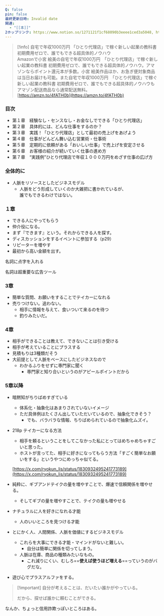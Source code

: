 ```yaml
---
Q: false
pin: false
最終更新日時: Invalid date
関連:
  - "[[本]]"
2ホップリンク: https://www.notion.so/1271121f1cf68090b3eeee1ced3a5048, https://www.notion.so/1341121f1cf68071a04fe79d82eb0185, https://www.notion.so/13a1121f1cf680cb9ab6c5e7d797ef2d, https://www.notion.so/5377a9ad4d2e45db983cd259121be54c, https://www.notion.so/5678c34a38bd40d88efd48ab8edf105a, https://www.notion.so/7b6eb5c588524ee59f809fec09c151f8
---
```

> [!info] 自宅で年収1000万円 「ひとり代理店」で稼ぐ新しい起業の教科書 初期費用ゼロで、誰でもできる超具体的ノウハウ  
> Amazonで小宮 絵美の自宅で年収1000万円　「ひとり代理店」で稼ぐ新しい起業の教科書 初期費用ゼロで、誰でもできる超具体的ノウハウ。アマゾンならポイント還元本が多数。小宮 絵美作品ほか、お急ぎ便対象商品は当日お届けも可能。また自宅で年収1000万円　「ひとり代理店」で稼ぐ新しい起業の教科書 初期費用ゼロで、誰でもできる超具体的ノウハウもアマゾン配送商品なら通常配送無料。  
> [https://amzn.to/4fATH0b](https://amzn.to/4fATH0b)  

  

### 目次

- 第１章　経験なし・センスなし・お金なしでできる「ひとり代理店」
- 第２章　具体的には、どんな仕事をするのか？
- 第３章　実践！「ひとり代理店」として最初の売上げをあげよう
- 第４章　仕事がどんどん舞い込む営業術・仕事術
- 第５章　定期的に依頼がある「おいしい仕事」で売上げを安定させる
- 第６章　お客様の紹介が続いていく仕事の進め方
- 第７章　“実践例”ひとり代理店で年収１０００万円をめざす仕事の広げ方

  

### 全体的に

- 人脈をリソースとしたビジネスモデル
    - 人脈をどう形成していくのか大雑把に書かれているが、  
        誰でもできるわけではない。  
        

  

  

### １章

- できる人にやってもらう
- 仲介役になる。
- まず『できます』という。それからできる人を探す。
- ディスカッションをするイベントに参加する（p29）
- リピーターを増やす
- 最初から高い金額を出す。

  

  

名詞に点字を入れる

  

名詞は超重要な広告ツール

  

  

### 3章

- 簡単な質問、お願いをすることでテイカーになれる
- 売りつけない。追わない。
    - 相手に情報を与えて、食いついて来るのを待つ
    - 釣りみたいだ。

  

### 4章

- 相手ができることは教えて、できないことは引き受ける
- 相手が考えていることにプラスする
- 見積もりは3種類だそう
- 大前提として人脈をベースにしたビジネスなので
    - わかるふりをせずに専門家に聞く
        - 専門家と知り合いというのがアピールポイントだから

  

  

  

### 5章以降

- 暗黙知がちりばめすぎている
    - 体系化・抽象化はあまりされていないイメージ
    - ただ具体例はたくさん出していただいているので、抽象化できそう？
        - でも、バラバラな情報、ちりばめられているので抽象化ムズイ。
- 218p テイカーになる方法
    
    - 相手を頼るということをしてこなかった私にとってはめちゃめちゃすごいと思った。
    - ホストが言ってた、相手に好きになってもらう方法「すごく簡単なお願いをする」というやつにめっちゃ似てる。
    
    [https://x.com/ryokun_lis/status/1830932495241773189](https://x.com/ryokun_lis/status/1830932495241773189)
    
- 純粋に、ギブアンドテイクの量を増やすことで、爆速で信頼関係を増やせる。
    - そしてギブの量を増やすことで、テイクの量も増やせる
- ナチュラルに人を好きになれる才能
    - 人のいいところを見つける才能
- とにかく人、人間関係、人脈を価値にするビジネスモデル
    - これらを大事にできる才能・マインドがないと難しい。
        - 自分は簡単に関係を切ってしまう。
    - 人脈は在庫、商品の種類みたいなもの。
        - これ減りにくい、むしろ==**使えば使うほど増える**==っていうのがバグだな。
- 遊び心でプラスアルファをする。

  

> [!important] 自分が考えることは、だいたい誰かがやっている。
> 
> だから、探せば誰かに頼むことができる。

  

なんか、ちょっと信用詐欺っぽいところはある。